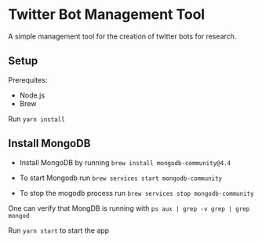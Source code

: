 # Twitter Bot Management Tool

A simple management tool for the creation of twitter bots for research.

## Setup

Prerequites:
- Node.js
- Brew

Run `yarn install`

## Install MongoDB

* Install MongoDB by running
```brew install mongodb-community@4.4``` 

* To start Mongodb run 
```brew services start mongodb-community``` 

* To stop the mogodb process run
```brew services stop mongodb-community```

One can verify that MongDB is running with `ps aux | grep -v grep | grep mongod`

Run `yarn start` to start the app

